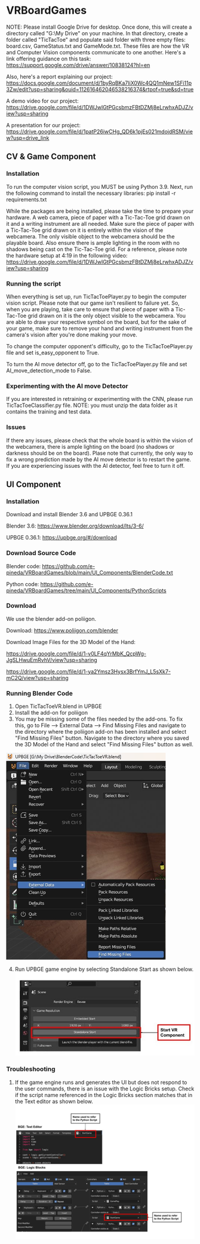 # VRBoardGames

NOTE: Please install Google Drive for desktop. Once done, this will create a directory called "G:\My Drive\" on your machine. In that directory, create a folder called "TicTacToe" and populate said folder with three empty files: board.csv, GameStatus.txt and GameMode.txt. These files are how the VR and Computer Vision components communicate to one another. 
Here's a link offering guidance on this task: https://support.google.com/drive/answer/10838124?hl=en


Also, here's a report explaining our project: https://docs.google.com/document/d/1byRqBKa7IiX0Wc4QQ1mNew1SFi11p3Zw/edit?usp=sharing&ouid=112616462046538216374&rtpof=true&sd=true


A demo video for our project: https://drive.google.com/file/d/1DWJwIGtPGcsbmzFBtDZMj8eLrwhxADJZ/view?usp=sharing


A presentation for our project: https://drive.google.com/file/d/1patP26iwCHg_QD6k1pjEs021mdojdRSM/view?usp=drive_link



## CV & Game Component
### Installation
To run the computer vision script, you MUST be using Python 3.9. Next, run the following command to install the necessary libraries:
    pip install -r requirements.txt


While the packages are being installed, please take the time to prepare your hardware. A web camera, piece of paper with a Tic-Tac-Toe grid drawn on it and a writing instrument are all needed. 
Make sure the piece of paper with a Tic-Tac-Toe grid drawn on it is entirely within the vision of the webcamera. The only visible object to the webcamera should be the playable board.
Also ensure there is ample lighting in the room with no shadows being cast on the Tic-Tac-Toe grid. For a reference, please note the hardware setup at 4:19 in the following video: https://drive.google.com/file/d/1DWJwIGtPGcsbmzFBtDZMj8eLrwhxADJZ/view?usp=sharing

### Running the script
When everything is set up, run TicTacToePlayer.py to begin the computer vision script. Please note that our game isn't resilient to failure yet. So, when you are playing, take care to ensure that piece of paper with a Tic-Tac-Toe grid drawn on it is the only object visible to the webcamera. You are able to draw your respective symbol on the board, but for the sake of your game, make sure to remove your hand and writing instrument from the camera's vision after you're done making your move.


To change the computer opponent's difficulty, go to the TicTacToePlayer.py file and set is_easy_opponent to True.


To turn the AI move detector off, go to the TicTacToePlayer.py file and set AI_move_detection_mode to False.

### Experimenting with the AI move Detector
If you are interested in retraining or experimenting with the CNN, please run TicTacToeClassifier.py file. NOTE: you must unzip the data folder as it contains the training and test data.

### Issues
If there any issues, please check that the whole board is within the vision of the webcamera, there is ample lighting on the board (no shadows or darkness should be on the board). 
Plase note that currently, the only way to fix a wrong prediction made by the AI move detector is to restart the game. If you are experiencing issues with the AI detector, feel free to turn it off.


## UI Component

### Installation

Download and install Blender 3.6 and UPBGE 0.36.1

Blender 3.6: https://www.blender.org/download/lts/3-6/

UPBGE 0.36.1: https://upbge.org/#/download

### Download Source Code

Blender code: https://github.com/e-pineda/VRBoardGames/blob/main/UI_Components/BlenderCode.txt

Python code: https://github.com/e-pineda/VRBoardGames/tree/main/UI_Components/PythonScripts

### Download 

We use the blender add-on poliigon.

Download: https://www.poliigon.com/blender

Download Image Files for the 3D Model of the Hand: 

https://drive.google.com/file/d/1-v0LF4qYrMbK_QcpWg-JgSLHwuEmRvhV/view?usp=sharing

https://drive.google.com/file/d/1-ya2Ymsz3Hysx3BrfYmJ_L5sXk7-mC2Q/view?usp=sharing


### Running Blender Code

1. Open TicTacToeVR.blend in UPBGE
2. Install the add-on for poliigon
3. You may be missing some of the files needed by the add-ons. To fix this, go to File --> External Data --> Find Missing Files and navigate to the directory where the poliigon add-on has been installed and select "Find Missing Files" button. Navigate to the directory where you saved the 3D Model of the Hand and select "Find Missing Files" button as well.
   
![Import Missing File](images/ImportMissingFile.jpg "Import Missing File")

4. Run UPBGE game engine by selecting Standalone Start as shown below.
![Start Gaming Engine](images/StartUPBGE.jpg "Start Gaming Engine")

### Troubleshooting

1. If the game engine runs and generates the UI but does not respond to the user commands, there is an issue with the Logic Bricks setup. Check if the script name referenced in the Logic Bricks section matches that in the Text editor as shown below.
![Troubleshoot](images/Troubleshoot.jpg)
